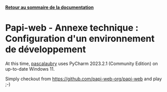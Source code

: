 **[Retour au sommaire de la documentation](../README.md)**

# Papi-web - Annexe technique : Configuration d'un environnement de développement

At this time, [pascalaubry](https://github.com/pascalaubry) uses PyCharm 2023.2.1 (Community Edition) on up-to-date Windows 11.

Simply checkout from https://github.com/papi-web-org/papi-web and play ;-)

